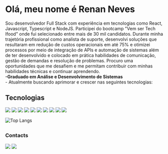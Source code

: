 <h1>Olá, meu nome é Renan Neves</h1>
Sou desenvolvedor Full Stack com experiência em tecnologias como React, Javascript,
Typescript e NodeJS. Participei do bootcamp "Vem ser Tech Ifood" onde fui
selecionado entre mais de 30 mil candidatos. Durante minha trajetória profissional
como analista de suporte, desenvolvi soluções que resultaram em redução de custos
operacionais em até 75% e otimizei processos por meio de integração de APIs e
automação de sistemas além de ter desenvolvido e colocado em prática habilidades de
comunicação, gestão de demandas e resolução de problemas. Procuro uma oportunidades
que me desafiem e me permitam contribuir com minhas habilidades técnicas e continuar
aprendendo.
 <br>
 <b>-Graduado em Análise e Desenvolvimento de Sistemas</b><br>
 - Atualmente buscando aprimorar e crescer nas seguintes tecnologias:

 <h2>Tecnologias</h2>

 <div><img src="https://img.shields.io/badge/MongoDB-4EA94B?style=for-the-badge&logo=mongodb&logoColor=white" />
 <img src="https://img.shields.io/badge/Bulma-00D1B2?style=for-the-badge&logo=Bulma&logoColor=white"/>
 <img src="https://img.shields.io/badge/JWT-000000?style=for-the-badge&logo=JSON%20web%20tokens&logoColor=white" />
 <img src="https://img.shields.io/badge/JavaScript-323330?style=for-the-badge&logo=javascript&logoColor=F7DF1E"/>
 <img src="https://img.shields.io/badge/Node.js-339933?style=for-the-badge&logo=nodedotjs&logoColor=white"/>
 <img src="https://img.shields.io/badge/HTML5-E34F26?style=for-the-badge&logo=html5&logoColor=white"/>
 <img src="https://img.shields.io/badge/CSS3-1572B6?style=for-the-badge&logo=css3&logoColor=white"/>
 <img src="https://img.shields.io/badge/Express.js-000000?style=for-the-badge&logo=express&logoColor=white"/>
 <img src="https://img.shields.io/badge/-Swagger-%23Clojure?style=for-the-badge&logo=swagger&logoColor=white"/>
 <img src="https://img.shields.io/badge/react-%2320232a.svg?style=for-the-badge&logo=react&logoColor=%2361DAFB"/>

 </div>

 ![Top Langs](https://github-readme-stats.vercel.app/api/top-langs/?username=renannevesc94&layout=donut)



 ##
 <h3>Contacts</h3>
 <a href = "mailto:renan.epd@gmail.com"><img src="https://img.shields.io/badge/Gmail-D14836?style=for-the-badge&logo=gmail&logoColor=white" target ="_blank"></a>
 <a href="https://www.linkedin.com/in/renan-neves-a07608275/" target="_blank"><img src="https://img.shields.io/badge/-LinkedIn- %230077B5?style=for-the-badge&logo=linkedin&logoColor=white" target="_blank"></a>
